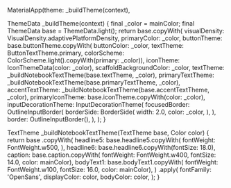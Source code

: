 MaterialApp(theme: _buildTheme(context),
        
  ThemeData _buildTheme(context) {
    final _color = mainColor;
    final ThemeData base = ThemeData.light();
    return base.copyWith(
      visualDensity: VisualDensity.adaptivePlatformDensity,
      primaryColor: _color,
      buttonTheme: base.buttonTheme.copyWith(
          buttonColor: _color,
          textTheme: ButtonTextTheme.primary,
          colorScheme: ColorScheme.light().copyWith(primary: _color)),
      iconTheme: IconThemeData(color: _color),
      scaffoldBackgroundColor: _color,
      textTheme: _buildNotebookTextTheme(base.textTheme, _color),
      primaryTextTheme: _buildNotebookTextTheme(base.primaryTextTheme, _color),
      accentTextTheme: _buildNotebookTextTheme(base.accentTextTheme, _color),
      primaryIconTheme: base.iconTheme.copyWith(color: _color),
      inputDecorationTheme: InputDecorationTheme(
        focusedBorder: OutlineInputBorder(
          borderSide: BorderSide(
            width: 2.0,
            color: _color,
          ),
        ),
        border: OutlineInputBorder(),
      ),
    );
  }

  TextTheme _buildNotebookTextTheme(TextTheme base, Color color) {
    return base
        .copyWith(
          headline5: base.headline5.copyWith(
            fontWeight: FontWeight.w500,
          ),
          headline6: base.headline6.copyWith(fontSize: 18.0),
          caption: base.caption.copyWith(
              fontWeight: FontWeight.w400, fontSize: 14.0, color: mainColor),
          bodyText1: base.bodyText1.copyWith(
              fontWeight: FontWeight.w100, fontSize: 16.0, color: mainColor),
        )
        .apply(
          fontFamily: 'OpenSans',
          displayColor: color,
          bodyColor: color,
        );
  }